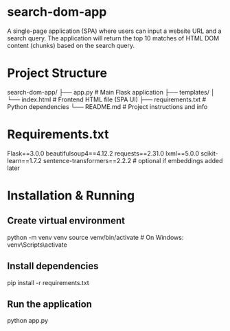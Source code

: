 # search-dom-app
A single-page application (SPA) where users can input a website URL and a search query. The application will return the top 10 matches of HTML DOM content (chunks) based on the search query.


# Project Structure
search-dom-app/
├── app.py                 # Main Flask application
├── templates/
│   └── index.html         # Frontend HTML file (SPA UI)
├── requirements.txt       # Python dependencies
└── README.md              # Project instructions and info


# Requirements.txt
Flask==3.0.0
beautifulsoup4==4.12.2
requests==2.31.0
lxml==5.0.0
scikit-learn==1.7.2
sentence-transformers==2.2.2  # optional if embeddings added later

# Installation & Running
## Create virtual environment
python -m venv venv
source venv/bin/activate  # On Windows: venv\Scripts\activate

## Install dependencies
pip install -r requirements.txt

## Run the application
python app.py


